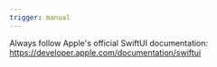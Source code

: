 ```yaml
---
trigger: manual
---
```


Always follow Apple's official SwiftUI documentation:
https://developer.apple.com/documentation/swiftui